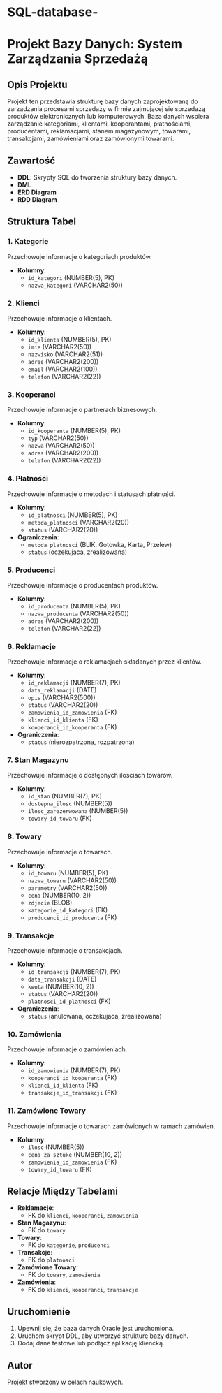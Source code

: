# SQL-database-
# Projekt Bazy Danych: System Zarządzania Sprzedażą

## Opis Projektu
Projekt ten przedstawia strukturę bazy danych zaprojektowaną do zarządzania procesami sprzedaży w firmie zajmującej się sprzedażą produktów elektronicznych lub komputerowych. Baza danych wspiera zarządzanie kategoriami, klientami, kooperantami, płatnościami, producentami, reklamacjami, stanem magazynowym, towarami, transakcjami, zamówieniami oraz zamówionymi towarami.

## Zawartość
- **DDL**: Skrypty SQL do tworzenia struktury bazy danych.
- **DML**
- **ERD Diagram**
- **RDD Diagram**

## Struktura Tabel
### 1. **Kategorie**
Przechowuje informacje o kategoriach produktów.
- **Kolumny**:
  - `id_kategori` (NUMBER(5), PK)
  - `nazwa_kategori` (VARCHAR2(50))

### 2. **Klienci**
Przechowuje informacje o klientach.
- **Kolumny**:
  - `id_klienta` (NUMBER(5), PK)
  - `imie` (VARCHAR2(50))
  - `nazwisko` (VARCHAR2(51))
  - `adres` (VARCHAR2(200))
  - `email` (VARCHAR2(100))
  - `telefon` (VARCHAR2(22))

### 3. **Kooperanci**
Przechowuje informacje o partnerach biznesowych.
- **Kolumny**:
  - `id_kooperanta` (NUMBER(5), PK)
  - `typ` (VARCHAR2(50))
  - `nazwa` (VARCHAR2(50))
  - `adres` (VARCHAR2(200))
  - `telefon` (VARCHAR2(22))

### 4. **Płatności**
Przechowuje informacje o metodach i statusach płatności.
- **Kolumny**:
  - `id_platnosci` (NUMBER(5), PK)
  - `metoda_platnosci` (VARCHAR2(20))
  - `status` (VARCHAR2(20))
- **Ograniczenia**:
  - `metoda_platnosci` (BLIK, Gotowka, Karta, Przelew)
  - `status` (oczekujaca, zrealizowana)

### 5. **Producenci**
Przechowuje informacje o producentach produktów.
- **Kolumny**:
  - `id_producenta` (NUMBER(5), PK)
  - `nazwa_producenta` (VARCHAR2(50))
  - `adres` (VARCHAR2(200))
  - `telefon` (VARCHAR2(22))

### 6. **Reklamacje**
Przechowuje informacje o reklamacjach składanych przez klientów.
- **Kolumny**:
  - `id_reklamacji` (NUMBER(7), PK)
  - `data_reklamacji` (DATE)
  - `opis` (VARCHAR2(500))
  - `status` (VARCHAR2(20))
  - `zamowienia_id_zamowienia` (FK)
  - `klienci_id_klienta` (FK)
  - `kooperanci_id_kooperanta` (FK)
- **Ograniczenia**:
  - `status` (nierozpatrzona, rozpatrzona)

### 7. **Stan Magazynu**
Przechowuje informacje o dostępnych ilościach towarów.
- **Kolumny**:
  - `id_stan` (NUMBER(7), PK)
  - `dostepna_ilosc` (NUMBER(5))
  - `ilosc_zarezerwowana` (NUMBER(5))
  - `towary_id_towaru` (FK)

### 8. **Towary**
Przechowuje informacje o towarach.
- **Kolumny**:
  - `id_towaru` (NUMBER(5), PK)
  - `nazwa_towaru` (VARCHAR2(50))
  - `parametry` (VARCHAR2(50))
  - `cena` (NUMBER(10, 2))
  - `zdjecie` (BLOB)
  - `kategorie_id_kategori` (FK)
  - `producenci_id_producenta` (FK)

### 9. **Transakcje**
Przechowuje informacje o transakcjach.
- **Kolumny**:
  - `id_transakcji` (NUMBER(7), PK)
  - `data_transakcji` (DATE)
  - `kwota` (NUMBER(10, 2))
  - `status` (VARCHAR2(20))
  - `platnosci_id_platnosci` (FK)
- **Ograniczenia**:
  - `status` (anulowana, oczekujaca, zrealizowana)

### 10. **Zamówienia**
Przechowuje informacje o zamówieniach.
- **Kolumny**:
  - `id_zamowienia` (NUMBER(7), PK)
  - `kooperanci_id_kooperanta` (FK)
  - `klienci_id_klienta` (FK)
  - `transakcje_id_transakcji` (FK)

### 11. **Zamówione Towary**
Przechowuje informacje o towarach zamówionych w ramach zamówień.
- **Kolumny**:
  - `ilosc` (NUMBER(5))
  - `cena_za_sztuke` (NUMBER(10, 2))
  - `zamowienia_id_zamowienia` (FK)
  - `towary_id_towaru` (FK)

## Relacje Między Tabelami
- **Reklamacje**:
  - FK do `klienci`, `kooperanci`, `zamowienia`
- **Stan Magazynu**:
  - FK do `towary`
- **Towary**:
  - FK do `kategorie`, `producenci`
- **Transakcje**:
  - FK do `platnosci`
- **Zamówione Towary**:
  - FK do `towary`, `zamowienia`
- **Zamówienia**:
  - FK do `klienci`, `kooperanci`, `transakcje`

## Uruchomienie
1. Upewnij się, że baza danych Oracle jest uruchomiona.
2. Uruchom skrypt DDL, aby utworzyć strukturę bazy danych.
3. Dodaj dane testowe lub podłącz aplikację kliencką.

## Autor
Projekt stworzony w celach naukowych.

